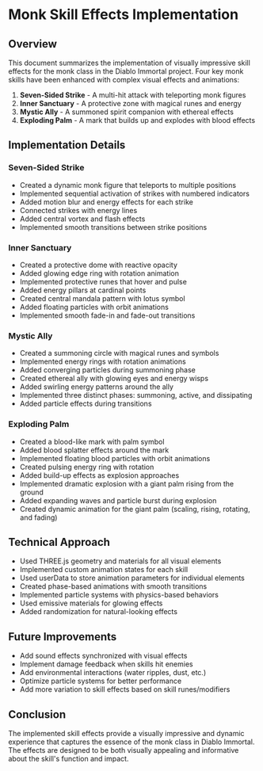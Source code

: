 # Monk Skill Effects Implementation

## Overview
This document summarizes the implementation of visually impressive skill effects for the monk class in the Diablo Immortal project. Four key monk skills have been enhanced with complex visual effects and animations:

1. **Seven-Sided Strike** - A multi-hit attack with teleporting monk figures
2. **Inner Sanctuary** - A protective zone with magical runes and energy
3. **Mystic Ally** - A summoned spirit companion with ethereal effects
4. **Exploding Palm** - A mark that builds up and explodes with blood effects

## Implementation Details

### Seven-Sided Strike
- Created a dynamic monk figure that teleports to multiple positions
- Implemented sequential activation of strikes with numbered indicators
- Added motion blur and energy effects for each strike
- Connected strikes with energy lines
- Added central vortex and flash effects
- Implemented smooth transitions between strike positions

### Inner Sanctuary
- Created a protective dome with reactive opacity
- Added glowing edge ring with rotation animation
- Implemented protective runes that hover and pulse
- Added energy pillars at cardinal points
- Created central mandala pattern with lotus symbol
- Added floating particles with orbit animations
- Implemented smooth fade-in and fade-out transitions

### Mystic Ally
- Created a summoning circle with magical runes and symbols
- Implemented energy rings with rotation animations
- Added converging particles during summoning phase
- Created ethereal ally with glowing eyes and energy wisps
- Added swirling energy patterns around the ally
- Implemented three distinct phases: summoning, active, and dissipating
- Added particle effects during transitions

### Exploding Palm
- Created a blood-like mark with palm symbol
- Added blood splatter effects around the mark
- Implemented floating blood particles with orbit animations
- Created pulsing energy ring with rotation
- Added build-up effects as explosion approaches
- Implemented dramatic explosion with a giant palm rising from the ground
- Added expanding waves and particle burst during explosion
- Created dynamic animation for the giant palm (scaling, rising, rotating, and fading)

## Technical Approach
- Used THREE.js geometry and materials for all visual elements
- Implemented custom animation states for each skill
- Used userData to store animation parameters for individual elements
- Created phase-based animations with smooth transitions
- Implemented particle systems with physics-based behaviors
- Used emissive materials for glowing effects
- Added randomization for natural-looking effects

## Future Improvements
- Add sound effects synchronized with visual effects
- Implement damage feedback when skills hit enemies
- Add environmental interactions (water ripples, dust, etc.)
- Optimize particle systems for better performance
- Add more variation to skill effects based on skill runes/modifiers

## Conclusion
The implemented skill effects provide a visually impressive and dynamic experience that captures the essence of the monk class in Diablo Immortal. The effects are designed to be both visually appealing and informative about the skill's function and impact.